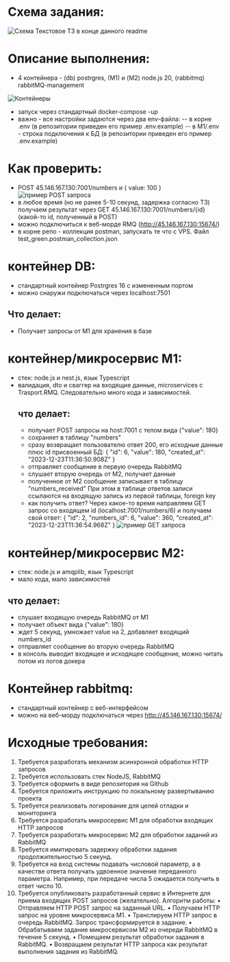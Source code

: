 # Схема задания:

<image src="/public_images/schema.png" alt="Схема">
Текстовое ТЗ в конце данного readme

# Описание выполнения:

- 4 контейнера - (db) postrgres, (M1) и (M2) node.js 20, (rabbitmq) rabbitMQ-management

<image src="/public_images/containers.png" alt="Контейнеры">

- запуск через стандартный docker-compose -up
- важно - все настройки задаются через два env-файла:
  -- в корне .env (в репозитории приведен его пример .env.example)
  -- в M1/.env - строка подключения к БД (в репозитории приведен его пример .env.example)

# Как проверить:

- POST 45.146.167.130:7001/numbers и { value: 100 }
  <image src="/public_images/POST.png" alt="пример POST запроса">
- в любое время (но не ранее 5-10 секунд, задержка согласно ТЗ) получаем результат через GET 45.146.167.130:7001/numbers/{id} (какой-то id, полученный в POST)
- можно подключиться к веб-морде RMQ (http://45.146.167.130:15674/)
- в корне репо - коллекция postman, запускать те что с VPS. Файл test_green.postman_collection.json

# контейнер DB:

- стандартный контейнер Postrgres 16 с измененным портом
- можно снаружи подключаться через localhost:7501

## Что делает:

- Получает запросы от M1 для хранения в базе

# контейнер/микросервис M1:

- стек: node.js и nest.js, язык Typescript
- валидация, dto и сваггер на входящие данные, microservices с Trasport.RMQ. Следовательно много кода и зависимостей.
  ## что делает:
  - получает POST запросы на host:7001 с телом вида {"value": 180}
  - сохраняет в таблицу "numbers"
  - сразу возвращает пользователю ответ 200, его исходные данные плюс id присвоенный БД:
    {
    "id": 6,
    "value": 180,
    "created_at": "2023-12-23T11:36:50.908Z"
    }
  - отправляет сообщение в первую очередь RabbitMQ
  - слушает вторую очередь от M2, получает данные
  - полученное от M2 сообщение записывает в таблицу "numbers_received"
    При этом в таблице ответов записи ссылаются на входящую запись из первой таблицы, foreign key
  - как получить ответ? Через какое-то время направляем GET запрос со входящем id (localhost:7001/numbers/6)
    и получаем свой ответ:
    {
    "id": 2,
    "numbers_id": 6,
    "value": 360,
    "created_at": "2023-12-23T11:36:54.968Z"
    }
    <image src="/public_images/GET.png" alt="пример GET запроса">

# контейнер/микросервис M2:

- стек: node.js и amqplib, язык Typescript
- мало кода, мало зависимостей

## что делает:

- слушает входящую очередь RabbitMQ от M1
- получает объект вида {"value": 180}
- ждет 5 секунд, умножает value на 2, добавляет входящий numbers_id
- отправляет сообщение во вторую очередь RabbitMQ
- в консоль выводит входящее и исходящее сообщение, можно читать потом из логов докера

# Контейнер rabbitmq:

- стандартный контейнер с веб-интерфейсом
- можно на веб-морду подключаться через http://45.146.167.130:15674/

# Исходные требования:

1. Требуется разработать механизм асинхронной обработки HTTP запросов
2. Требуется использовать стек NodeJS, RabbitMQ
3. Требуется оформить в виде репозитория на Github
4. Требуется приложить инструкцию по локальному развертыванию проекта
5. Требуется реализовать логирование для целей отладки и мониторинга
6. Требуется разработать микросервис М1 для обработки входящих HTTP запросов
7. Требуется разработать микросервис М2 для обработки заданий из RabbitMQ
8. Требуется имитировать задержку обработки задания продолжительностью 5 секунд.
9. Требуется на вход системы подавать числовой параметр, а в качестве ответа получать удвоенное значение
   переданного параметра. Например, при передаче числа 5 ожидается получить в ответ число 10.
10. Требуется опубликовать разработанный сервис в Интернете для приема входящих POST запросов
    (желательно).
    Алгоритм работы:
    • Отправляем HTTP POST запрос на заданный URL.
    • Получаем HTTP запрос на уровне микросервиса М1.
    • Транслируем HTTP запрос в очередь RabbitMQ. Запрос трансформируется в задание.
    • Обрабатываем задание микросервисом М2 из очереди RabbitMQ в течение 5 секунд.
    • Помещаем результат обработки задания в RabbitMQ.
    • Возвращаем результат HTTP запроса как результат выполнения задания из RabbitMQ.
